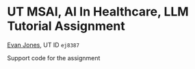 # UT MSAI, AI In Healthcare, LLM Tutorial Assignment
[Evan Jones](mailto:evan_jones@utexas.edu), UT ID `ej8387`

Support code for the assignment
